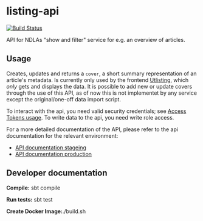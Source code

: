 # listing-api
[![Build Status](https://travis-ci.org/NDLANO/listing-api.svg?branch=master)](https://travis-ci.org/NDLANO/listing-api)

API for NDLAs "show and filter" service for e.g. an overview of articles.

## Usage

Creates, updates and returns a ```cover```, a short summary representation of an article's metadata. Is currently only used by the frontend [Utlisting](https://listing-frontend.test.api.ndla.no/listing/betongfaget), which _only_ gets and displays the data. It is possible to add new or update covers through the use of this API, as of now this is not implementet by any service except 
the original/one-off data import script.


To interact with the api, you need valid security credentials; see [Access Tokens usage](https://github.com/NDLANO/auth/blob/master/README.md).
To write data to the api, you need write role access.

For a more detailed documentation of the API, please refer to the api documentation for the relevant environment: 
* [API documentation stageing](https://staging.api.ndla.no)
* [API documentation production](https://api.ndla.no)

## Developer documentation

**Compile:** sbt compile

**Run tests:** sbt test

**Create Docker Image:**./build.sh